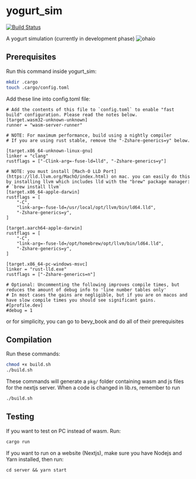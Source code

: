 # yogurt_sim
[![Build Status](https://github.com/CaoKha/yogurt_sim/actions/workflows/ci.yaml/badge.svg)](https://github.com/CaoKha/yogurt_sim/actions/workflows/ci.yaml)

A yogurt simulation (currently in development phase)
![ohaio](https://media.tenor.com/G78em4XTdjwAAAAd/yogurt.gif)

## Prerequisites
Run this command inside yogurt_sim:
```bash
mkdir .cargo
touch .cargo/config.toml
```
Add these line into config.toml file:
```
# Add the contents of this file to `config.toml` to enable "fast build" configuration. Please read the notes below.
[target.wasm32-unknown-unknown]
runner = "wasm-server-runner"

# NOTE: For maximum performance, build using a nightly compiler
# If you are using rust stable, remove the "-Zshare-generics=y" below.

[target.x86_64-unknown-linux-gnu]
linker = "clang"
rustflags = ["-Clink-arg=-fuse-ld=lld", "-Zshare-generics=y"]

# NOTE: you must install [Mach-O LLD Port](https://lld.llvm.org/MachO/index.html) on mac. you can easily do this by installing llvm which includes lld with the "brew" package manager:
# `brew install llvm`
[target.x86_64-apple-darwin]
rustflags = [
    "-C",
    "link-arg=-fuse-ld=/usr/local/opt/llvm/bin/ld64.lld",
    "-Zshare-generics=y",
]

[target.aarch64-apple-darwin]
rustflags = [
    "-C",
    "link-arg=-fuse-ld=/opt/homebrew/opt/llvm/bin/ld64.lld",
    "-Zshare-generics=y",
]

[target.x86_64-pc-windows-msvc]
linker = "rust-lld.exe"
rustflags = ["-Zshare-generics=n"]

# Optional: Uncommenting the following improves compile times, but reduces the amount of debug info to 'line number tables only'
# In most cases the gains are negligible, but if you are on macos and have slow compile times you should see significant gains.
#[profile.dev]
#debug = 1

```
or for simplicity, you can go to bevy_book and do all of their prerequisites


## Compilation
Run these commands:
```bash
chmod +x build.sh
./build.sh
```
These commands will generate a `pkg/` folder containing wasm and js files for the nextjs server.
When a code is changed in lib.rs, remember to run 
```bash
./build.sh

```

## Testing
If you want to test on PC instead of wasm. Run:
```bash
cargo run
```

If you want to run on a website (Nextjs), make sure you have Nodejs and Yarn installed, then run:  
```
cd server && yarn start
```

